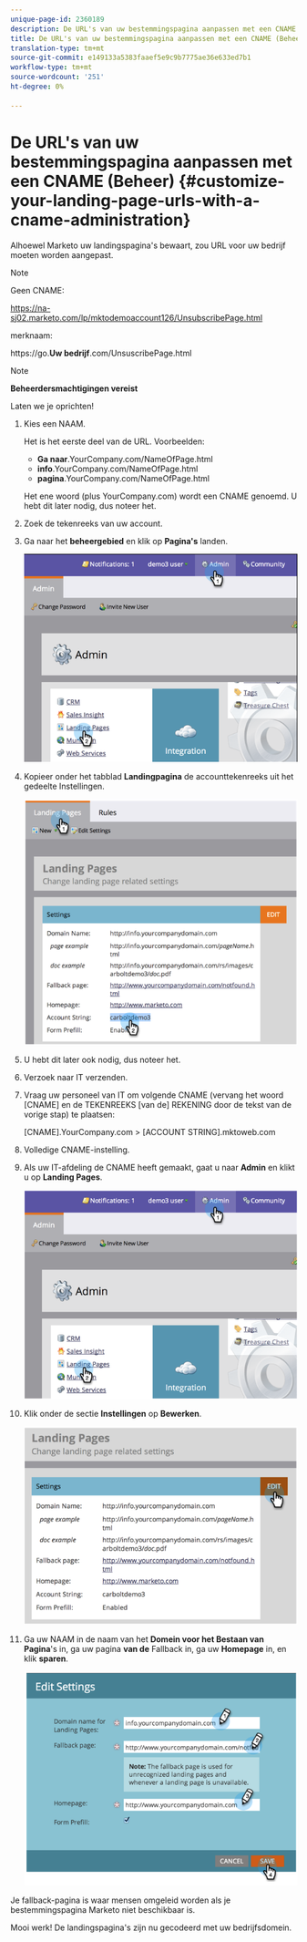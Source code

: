 ```yaml
---
unique-page-id: 2360189
description: De URL's van uw bestemmingspagina aanpassen met een CNAME (Beheer) - Marketo Docs - Productdocumentatie
title: De URL's van uw bestemmingspagina aanpassen met een CNAME (Beheer)
translation-type: tm+mt
source-git-commit: e149133a5383faaef5e9c9b7775ae36e633ed7b1
workflow-type: tm+mt
source-wordcount: '251'
ht-degree: 0%

---
```



# De URL&#39;s van uw bestemmingspagina aanpassen met een CNAME (Beheer) {#customize-your-landing-page-urls-with-a-cname-administration}

Alhoewel Marketo uw landingspagina&#39;s bewaart, zou URL voor uw bedrijf moeten worden aangepast.

>[!NOTE]
>
>Geen CNAME:
>
>https://na-sj02.marketo.com/lp/mktodemoaccount126/UnsubscribePage.html
>
>merknaam:
>
>https://go.**Uw bedrijf**.com/UnsuscribePage.html

>[!NOTE]
>
>**Beheerdersmachtigingen vereist**

Laten we je oprichten!

1. Kies een NAAM.

   Het is het eerste deel van de URL. Voorbeelden:

   * **Ga naar**.YourCompany.com/NameOfPage.html
   * **info**.YourCompany.com/NameOfPage.html
   * **pagina**.YourCompany.com/NameOfPage.html

   Het ene woord (plus YourCompany.com) wordt een CNAME genoemd. U hebt dit later nodig, dus noteer het.

1. Zoek de tekenreeks van uw account.

1. Ga naar het **beheergebied** en klik op **Pagina&#39;s** landen.

   ![](assets/image2014-9-16-13-3a9-3a44.png)

1. Kopieer onder het tabblad **Landingpagina** de accounttekenreeks uit het gedeelte Instellingen.

   ![](assets/image2014-9-16-13-3a9-3a57.png)

1. U hebt dit later ook nodig, dus noteer het.

1. Verzoek naar IT verzenden.

1. Vraag uw personeel van IT om volgende CNAME (vervang het woord [CNAME] en de TEKENREEKS [van de] REKENING door de tekst van de vorige stap) te plaatsen:

   [CNAME].YourCompany.com > [ACCOUNT STRING].mktoweb.com

1. Volledige CNAME-instelling.

1. Als uw IT-afdeling de CNAME heeft gemaakt, gaat u naar **Admin** en klikt u op **Landing Pages**.

   ![](assets/image2014-9-16-13-3a10-3a14.png)

1. Klik onder de sectie **Instellingen** op **Bewerken**.

   ![](assets/image2014-9-16-13-3a10-3a31.png)

1. Ga uw NAAM in de naam van het **Domein voor het Bestaan van Pagina**&#39;s in, ga uw pagina **van de** Fallback in, ga uw **Homepage** in, en klik **sparen**.

   ![](assets/image2014-9-16-13-3a10-3a45.png)

Je fallback-pagina is waar mensen omgeleid worden als je bestemmingspagina Marketo niet beschikbaar is.

Mooi werk! De landingspagina&#39;s zijn nu gecodeerd met uw bedrijfsdomein.
